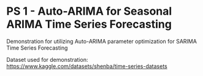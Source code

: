# PS 1 - Auto-ARIMA for Seasonal ARIMA Time Series Forecasting 
Demonstration for utilizing Auto-ARIMA parameter optimization for SARIMA Time Series Forecasting

Dataset used for demonstration: https://www.kaggle.com/datasets/shenba/time-series-datasets
